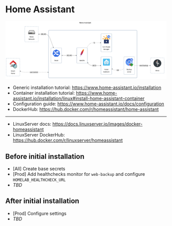 # Home Assistant

![diagram](../../docs/diagrams/out/apps/home-assistant.png)

- Generic installation tutorial: <https://www.home-assistant.io/installation>
- Container installation tutorial: <https://www.home-assistant.io/installation/linux#install-home-assistant-container>
- Configuration guide: <https://www.home-assistant.io/docs/configuration>
- DockerHub: <https://hub.docker.com/r/homeassistant/home-assistant>

---

- LinuxServer docs: <https://docs.linuxserver.io/images/docker-homeassistant>
- LinuxServer DockerHub: <https://hub.docker.com/r/linuxserver/homeassistant>

## Before initial installation

- \[All\] Create base secrets
- \[Prod\] Add healthchecks monitor for `web-backup` and configure `HOMELAB_HEALTHCHECK_URL`
- _TBD_

## After initial installation

- \[Prod\] Configure settings
- _TBD_
